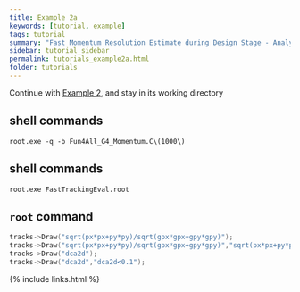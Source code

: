```yaml
---
title: Example 2a
keywords: [tutorial, example]
tags: tutorial
summary: "Fast Momentum Resolution Estimate during Design Stage - Analysis"
sidebar: tutorial_sidebar
permalink: tutorials_example2a.html
folder: tutorials
---
```


Continue with [Example 2](/tutorials_example2.html), and stay in its working directory

## shell commands

```
root.exe -q -b Fun4All_G4_Momentum.C\(1000\)
```

## shell commands

```
root.exe FastTrackingEval.root
```

## `root` command

```cpp
tracks->Draw("sqrt(px*px+py*py)/sqrt(gpx*gpx+gpy*gpy)");
tracks->Draw("sqrt(px*px+py*py)/sqrt(gpx*gpx+gpy*gpy)","sqrt(px*px+py*py)/sqrt(gpx*gpx+gpy*gpy)>0.8");
tracks->Draw("dca2d");
tracks->Draw("dca2d","dca2d<0.1");
```

{% include links.html %}
